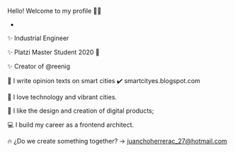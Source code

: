 Hello! Welcome to my profile 👋:rocket:

-

:sparkles: Industrial Engineer

:sparkles: Platzi Master Student 2020 :green_heart: 

:sparkles: Creator of @reenig

:pencil:   I write opinion texts on smart cities :heavy_check_mark: smartcityes.blogspot.com

:city_sunrise: I love technology and vibrant cities.

:calling:  I like the design and creation of digital products;

:computer: I build my career as a frontend architect. 


 :fire:   ¿Do we create something together? -> juanchoherrerac_27@hotmail.com 

<!--
**jshc27/jshc27** is a ✨ _special_ ✨ repository because its `README.md` (this file) appears on your GitHub profile.
-->

